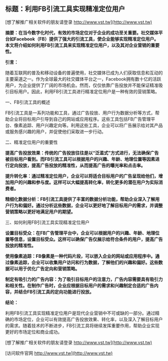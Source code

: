 ## **标题：利用FB引流工具实现精准定位用户**

[想了解推广相关软件的朋友请登录 http://www.vst.tw](http://www.vst.tw)

**摘要：在当今数字化时代，有效的市场定位对于企业的成功至关重要。社交媒体平台如Facebook（FB）提供了强大的引流工具，使企业能够实现精准定位用户。本文将介绍如何利用FB引流工具来实现精准定位用户，以及其对企业营销的重要性。**

**引言：**

随着互联网的普及和移动设备的普遍使用，社交媒体已成为人们获取信息和互动的主要渠道之一。作为全球最大的社交媒体平台之一，Facebook拥有数十亿的活跃用户，为企业提供了广阔的市场机会。然而，仅仅依靠广告投放并不能保证精准吸引目标用户。因此，利用FB引流工具进行精准定位用户是一种有效的营销策略。

一、FB引流工具的概述

FB引流工具是一系列功能和工具，通过广告投放、用户行为数据分析等方式，帮助企业将目标用户引导到自己的网站或应用程序。这些工具包括FB广告管理平台、像素追踪、用户兴趣定向等。利用这些工具，企业可以将广告展示给对其产品或服务感兴趣的用户，并促使他们采取进一步行动。

二、精准定位用户的重要性

**提高广告投放效果：传统的广告投放往往是以“泛滥式”方式进行，无法确保广告被目标用户看到。而FB引流工具可以根据用户的兴趣、年龄、地理位置等因素进行定向投放，提高广告投放的精准性，从而提高广告的曝光率和点击率。**

**提升转化率：通过精准定位用户，企业可以将适合目标用户的广告呈现给他们，增加用户的兴趣和参与度。这样可以大幅提高转化率，转化更多的潜在用户为实际消费者。**

**精细化数据分析：FB引流工具提供了丰富的数据分析功能，帮助企业深入了解用户行为和偏好。通过分析这些数据，企业可以更好地了解目标用户的需求，并调整营销策略以更好地满足用户的期望。**

三、如何利用FB引流工具实现精准定位用户

**设置目标受众：在FB广告管理平台中，企业可以根据用户的兴趣、年龄、地理位置等信息，设置目标受众。这样可以确保广告仅展示给符合条件的用户，提高广告投放的精准性。**

**使用像素追踪：FB像素是一种代码片段，可以嵌入企业的网站或应用程序中。通过像素追踪，企业可以收集用户访问和行为数据，了解他们的兴趣和偏好。这些数据可以用于优化广告定向和营销策略。**

**制定有吸引力的广告内容：为了吸引目标用户的注意力，广告内容需要具有吸引力和相关性。在制作广告时，企业应根据目标用户的需求和兴趣制定合适的广告内容，并结合FB引流工具的定向功能进行投放。**

**结论：**

利用FB引流工具实现精准定位用户是现代企业营销中不可或缺的一部分。通过精确的市场定位，企业可以有效提高广告投放效果、转化率，以及深入了解目标用户的需求。随着技术的不断进步，FB引流工具将继续发挥重要作用，帮助企业实现更好的市场定位和商业成功。

[想了解推广相关软件的朋友请登录 http://www.vst.tw](http://www.vst.tw)


[访问软件官网 http://www.vst.tw](http://www.vst.tw)

